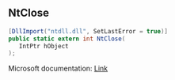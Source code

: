 ## NtClose

```csharp
[DllImport("ntdll.dll", SetLastError = true)]
public static extern int NtClose(
   IntPtr hObject
);
```

Microsoft documentation: [Link](https://docs.microsoft.com/en-us/windows-hardware/drivers/ddi/wdm/nf-wdm-zwclose)
